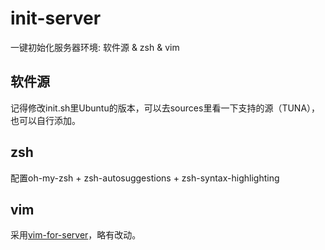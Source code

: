 # init-server

一键初始化服务器环境: 软件源 & zsh & vim

## 软件源

记得修改init.sh里Ubuntu的版本，可以去sources里看一下支持的源（TUNA），也可以自行添加。

## zsh

配置oh-my-zsh + zsh-autosuggestions + zsh-syntax-highlighting

## vim

采用[vim-for-server](https://github.com/wklken/vim-for-server)，略有改动。

